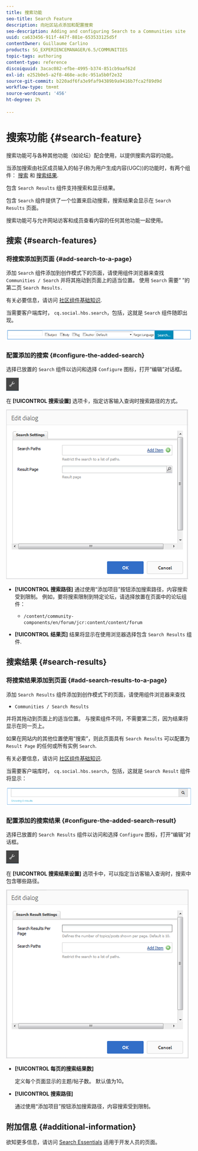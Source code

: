 ```yaml
---
title: 搜索功能
seo-title: Search Feature
description: 向社区站点添加和配置搜索
seo-description: Adding and configuring Search to a Communities site
uuid: ca633456-911f-447f-881e-653533125d5f
contentOwner: Guillaume Carlino
products: SG_EXPERIENCEMANAGER/6.5/COMMUNITIES
topic-tags: authoring
content-type: reference
discoiquuid: 3acac082-efbe-4995-b374-851cb9aaf62d
exl-id: e252b0e5-a2f8-468e-ac8c-951a5b0f2e32
source-git-commit: b220adf6fa3e9faf94389b9a9416b7fca2f89d9d
workflow-type: tm+mt
source-wordcount: '456'
ht-degree: 2%

---
```


# 搜索功能 {#search-feature}

搜索功能可与各种其他功能（如论坛）配合使用，以提供搜索内容的功能。

当添加搜索由社区成员输入的帖子(称为用户生成内容(UGC))的功能时，有两个组件： [搜索](#search) 和 [搜索结果](#search-results).

包含 `Search Results` 组件支持搜索和显示结果。

包含 `Search` 组件提供了一个位置来启动搜索，搜索结果会显示在 `Search Results` 页面。

搜索功能可与允许网站访客和成员查看内容的任何其他功能一起使用。

## 搜索 {#search-features}

### 将搜索添加到页面 {#add-search-to-a-page}

添加 `Search` 组件添加到创作模式下的页面，请使用组件浏览器来查找 `Communities / Search` 并将其拖动到页面上的适当位置。 使用 `Search` 需要“ ”的第二页 `Search Results.`

有关必要信息，请访问 [社区组件基础知识](basics.md).

当需要客户端库时， `cq.social.hbs.search`，包括，这就是 `Search` 组件随即出现。

![add-search](assets/add-search.png)

### 配置添加的搜索 {#configure-the-added-search}

选择已放置的 `Search` 组件以访问和选择 `Configure` 图标，打开“编辑”对话框。

![配置](assets/configure-new.png)

在 **[!UICONTROL 搜索设置]** 选项卡，指定访客输入查询时搜索路径的方式。

![搜索设置](assets/search-settings.png)

* **[!UICONTROL 搜索路径]**
通过使用“添加项目”按钮添加搜索路径，内容搜索受到限制。 例如，要将搜索限制到特定论坛，请选择放置在页面中的论坛组件：

   * `/content/community-components/en/forum/jcr:content/content/forum`

* **[!UICONTROL 结果页]**
结果将显示在使用浏览器选择包含 
`Search Results` 组件.

## 搜索结果 {#search-results}

### 将搜索结果添加到页面 {#add-search-results-to-a-page}

添加 `Search Results` 组件添加到创作模式下的页面，请使用组件浏览器来查找

* `Communities / Search Results`

并将其拖动到页面上的适当位置。 与搜索组件不同，不需要第二页，因为结果将显示在同一页上。

如果在网站内的其他位置使用“搜索”，则此页面具有 `Search Results` 可以配置为 `Result Page` 的任何或所有实例 `Search`.

有关必要信息，请访问 [社区组件基础知识](basics.md).

当需要客户端库时， `cq.social.hbs.search`，包括，这就是 `Search Result` 组件将显示：

![search-result](assets/search-result1.png)

### 配置添加的搜索结果 {#configure-the-added-search-result}

选择已放置的 `Search Results` 组件以访问和选择 `Configure` 图标，打开“编辑”对话框。

![配置](assets/configure-new.png)

在 **[!UICONTROL 搜索结果设置]** 选项卡中，可以指定当访客输入查询时，搜索中包含哪些路径。

![search-result-settings](assets/search-result-settings.png)

* **[!UICONTROL 每页的搜索结果数]**

   定义每个页面显示的主题/帖子数。 默认值为10。

* **[!UICONTROL 搜索路径]**

   通过使用“添加项目”按钮添加搜索路径，内容搜索受到限制。

## 附加信息 {#additional-information}

欲知更多信息，请访问 [Search Essentials](search-implementation.md) 适用于开发人员的页面。

